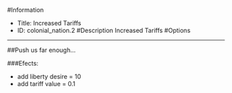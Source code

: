 #Information
 - Title: Increased Tariffs
 - ID: colonial_nation.2
#Description
Increased Tariffs
#Options

___
##Push us far enough...

###Efects:<ul><li>add liberty desire = 10</li><li>add tariff value = 0.1</li></ul>
